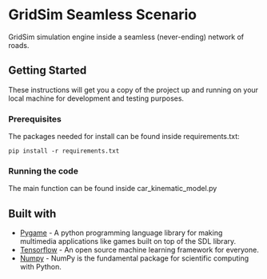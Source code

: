 # GridSim Seamless Scenario

GridSim simulation engine inside a seamless (never-ending) network of roads.

## Getting Started

These instructions will get you a copy of the project up and running on your local machine for development and testing purposes. 

### Prerequisites

The packages needed for install can be found inside requirements.txt: 

```
pip install -r requirements.txt
```

### Running the code

The main function can be found inside car_kinematic_model.py

## Built with

* [Pygame](https://www.pygame.org/news) - A python programming language library for making multimedia applications like games built on top of the SDL library.
* [Tensorflow](https://www.tensorflow.org/) - An open source machine learning framework for everyone.
* [Numpy](http://www.numpy.org/) - NumPy is the fundamental package for scientific computing with Python.